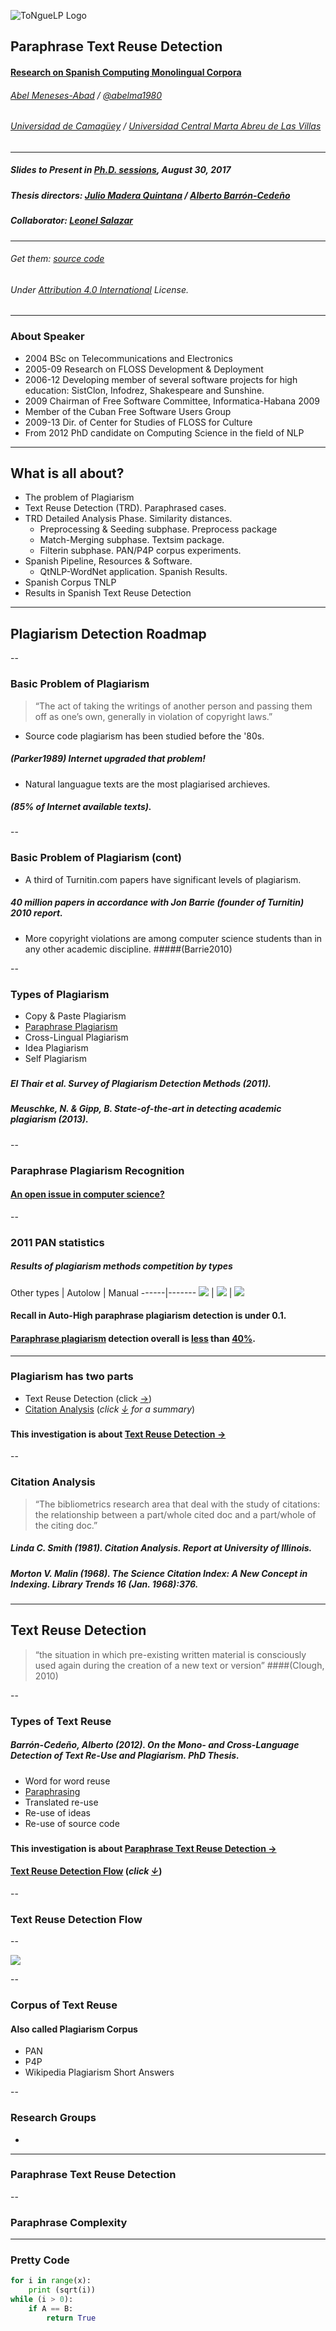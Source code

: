 ![ToNgueLP Logo](https://github.com/sorice/tnlp/resources/icons/tnlp)

## Paraphrase Text Reuse Detection

#### [Research on Spanish Computing Monolingual Corpora](http://meneses-abad.com/scmc)

###### [Abel Meneses-Abad](http://www.linkedin.com/in/abelma1980) / [@abelma1980](https://twitter.com/abelma1980?lang=es)
###### [Universidad de Camagüey](http://uc.edu.cu) / [Universidad Central Marta Abreu de Las Villas](http://uclv.edu.cu)
________________________

##### Slides to Present in [Ph.D. sessions](http://www.meetup.com/PyThess/), August 30, 2017

##### Thesis directors: [Julio Madera Quintana](http://uc.edu.cu/juliom) / [Alberto Barrón-Cedeño](http://alt.qcri.org/)

##### Collaborator: [Leonel Salazar](http://debianhlg.cubava.cu/)
________________________

###### Get them: [source code](https://github.com/sorice/paraphrase-presentation)

###### Under [Attribution 4.0 International](http://creativecommons.org/licenses/by/4.0/) License.

---

### About Speaker

- 2004 BSc on Telecommunications and Electronics
- 2005-09 Research on FLOSS Development & Deployment
- 2006-12 Developing member of several software projects for high education: SistClon, Infodrez, Shakespeare and Sunshine.
- 2009 Chairman of Free Software Committee, Informatica-Habana 2009
- Member of the Cuban Free Software Users Group
- 2009-13 Dir. of Center for Studies of FLOSS for Culture
- From 2012 PhD candidate on Computing Science in the field of NLP

---

## What is all about?

- The problem of Plagiarism
- Text Reuse Detection (TRD). Paraphrased cases.
- TRD Detailed Analysis Phase. Similarity distances.
  * Preprocessing & Seeding subphase. Preprocess package
  * Match-Merging subphase. Textsim package.
  * Filterin subphase. PAN/P4P corpus experiments.
- Spanish Pipeline, Resources & Software.
  * QtNLP-WordNet application. Spanish Results.
- Spanish Corpus TNLP
- Results in Spanish Text Reuse Detection

---

## Plagiarism Detection Roadmap

--

### Basic Problem of Plagiarism

> “The act of taking the writings of another person and passing them off as one’s own, generally in violation of copyright laws.”

- Source code plagiarism has been studied before the '80s.
##### (Parker1989) Internet upgraded that problem!
- Natural languague texts are the most plagiarised archieves.
##### (85% of Internet available texts).

--

### Basic Problem of Plagiarism (cont)

- A third of Turnitin.com papers have significant levels of plagiarism.
##### 40 million papers in accordance with Jon Barrie (founder of Turnitin) 2010 report.
- More copyright violations are among computer science students than in any other academic discipline.
#####(Barrie2010)

--

### Types of Plagiarism

- Copy & Paste Plagiarism
- [Paraphrase Plagiarism]()
- Cross-Lingual Plagiarism
- Idea Plagiarism
- Self Plagiarism
### 
##### El Thair et al. *Survey of Plagiarism Detection Methods* (2011).
##### Meuschke, N. & Gipp, B. *State-of-the-art in detecting academic plagiarism* (2013).

--

### Paraphrase Plagiarism Recognition

#### [An open issue in computer science?]()

--

### 2011 PAN statistics

##### Results of plagiarism methods competition by types

Other types | Autolow | Manual
------|-------
![](../imgs/PAN_2011_D_recall-non_paraphrase_plagiarism_detection_results.jpg) | ![](../imgs/PAN_2011_B_recall-auto-low_paraphrase_plagiarism_detection_results.jpg) | ![](../imgs/PAN_2011_A_recall-manual_paraphrase_plagiarism_detection_results.jpg)

#### Recall in Auto-High paraphrase plagiarism detection is under 0.1.

#### [Paraphrase plagiarism]() detection overall is [less]() than [40%]().

---

### Plagiarism has two parts

- Text Reuse Detection (click [→]())
- [Citation Analysis](#/4/1) (*click [↓]() for a summary*)
### 
#### This investigation is about [Text Reuse Detection →](#/5/1)

--

### Citation Analysis

>“The bibliometrics research area that deal with the study of citations: the relationship between a part/whole cited doc and a part/whole of the citing doc.”

##### Linda C. Smith (1981). *Citation Analysis*. Report at University of Illinois.
##### Morton V. Malin (1968). *The Science Citation Index: A New Concept in Indexing*. Library Trends 16 (Jan. 1968):376.

---

## Text Reuse Detection

>“the situation in which pre-existing written material is consciously used again during the creation of a new text or version”
####(Clough, 2010)

--

### Types of Text Reuse
##### Barrón-Cedeño, Alberto (2012). *On the Mono- and Cross-Language Detection of Text Re-Use and Plagiarism*. PhD Thesis.
### 

- Word for word reuse
- [Paraphrasing]()
- Translated re-use
- Re-use of ideas
- Re-use of source code

### 
#### This investigation is about [Paraphrase Text Reuse Detection →](#/6/1)
#### [Text Reuse Detection Flow](#/5/2) (*click [↓]()*)

--

### Text Reuse Detection Flow

--

![](../doc/Plagiarism_detection_phases.jpg)

--

### Corpus of Text Reuse

#### Also called Plagiarism Corpus

- PAN
- P4P
- Wikipedia Plagiarism Short Answers

--

### Research Groups

- 

---

### Paraphrase Text Reuse Detection

--

### Paraphrase Complexity

---

### Pretty Code

```python
for i in range(x):
    print (sqrt(i))
while (i > 0):
    if A == B:
        return True
```